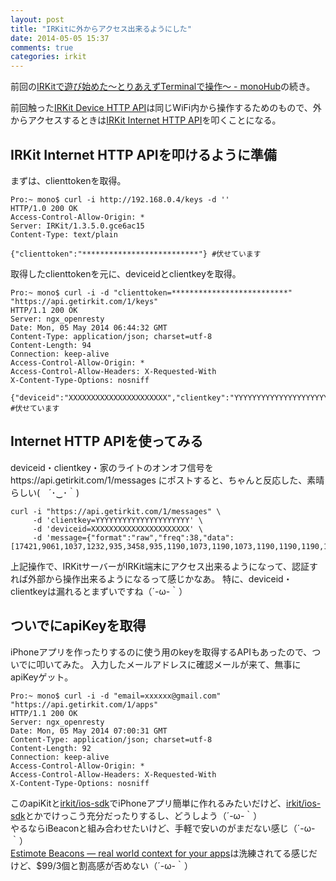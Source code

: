 ```yaml
---
layout: post
title: "IRKitに外からアクセス出来るようにした"
date: 2014-05-05 15:37
comments: true
categories: irkit
---
```


前回の[IRKitで遊び始めた〜とりあえずTerminalで操作〜 - monoHub](http://mono0926.com/blog/2014/05/05/irkit/)の続き。

前回触った[IRKit Device HTTP API](http://getirkit.com/#IRKit-Device-API)は同じWiFi内から操作するためのもので、外からアクセスするときは[IRKit Internet HTTP API](http://getirkit.com/#IRKit-Internet-API)を叩くことになる。

## IRKit Internet HTTP APIを叩けるように準備

まずは、clienttokenを取得。

```
Pro:~ mono$ curl -i http://192.168.0.4/keys -d ''
HTTP/1.0 200 OK
Access-Control-Allow-Origin: *
Server: IRKit/1.3.5.0.gce6ac15
Content-Type: text/plain

{"clienttoken":"**************************"} #伏せています
```

取得したclienttokenを元に、deviceidとclientkeyを取得。

<!-- more -->

```
Pro:~ mono$ curl -i -d "clienttoken=**************************" "https://api.getirkit.com/1/keys"
HTTP/1.1 200 OK
Server: ngx_openresty
Date: Mon, 05 May 2014 06:44:32 GMT
Content-Type: application/json; charset=utf-8
Content-Length: 94
Connection: keep-alive
Access-Control-Allow-Origin: *
Access-Control-Allow-Headers: X-Requested-With
X-Content-Type-Options: nosniff

{"deviceid":"XXXXXXXXXXXXXXXXXXXXXX","clientkey":"YYYYYYYYYYYYYYYYYYYYY"} #伏せています
```

## Internet HTTP APIを使ってみる

deviceid・clientkey・家のライトのオンオフ信号をhttps://api.getirkit.com/1/messages にポストすると、ちゃんと反応した、素晴らしい(　´･‿･｀)

```
curl -i "https://api.getirkit.com/1/messages" \
     -d 'clientkey=YYYYYYYYYYYYYYYYYYYYY' \
     -d 'deviceid=XXXXXXXXXXXXXXXXXXXXXX' \
     -d 'message={"format":"raw","freq":38,"data":[17421,9061,1037,1232,935,3458,935,1190,1073,1190,1073,1190,1190,1190,1073,1190,935,3458,1037,3341,1037,1190,935,3458,1002,3458,1002,1111,1111,3341,968,3458,968,1150,1150,3458,1037,3341,1037,1275,1002,3458,1002,1190,1037,3341,1037,1150,1150,3341,1037,1190,935,1275,935,3458,1037,1190,1002,3458,1037,1232,935,3458,1111,1111,1111]}'
```

上記操作で、IRKitサーバーがIRKit端末にアクセス出来るようになって、認証すれば外部から操作出来るようになるって感じかなあ。
特に、deviceid・clientkeyは漏れるとまずいですね（´-ω-｀）

## ついでにapiKeyを取得

iPhoneアプリを作ったりするのに使う用のkeyを取得するAPIもあったので、ついでに叩いてみた。
入力したメールアドレスに確認メールが来て、無事にapiKeyゲット。

```
Pro:~ mono$ curl -i -d "email=xxxxxx@gmail.com" "https://api.getirkit.com/1/apps"
HTTP/1.1 200 OK
Server: ngx_openresty
Date: Mon, 05 May 2014 07:00:31 GMT
Content-Type: application/json; charset=utf-8
Content-Length: 92
Connection: keep-alive
Access-Control-Allow-Origin: *
Access-Control-Allow-Headers: X-Requested-With
X-Content-Type-Options: nosniff
```

このapiKitと[irkit/ios-sdk](https://github.com/irkit/ios-sdk)でiPhoneアプリ簡単に作れるみたいだけど、[irkit/ios-sdk](https://github.com/irkit/ios-sdk)とかでけっこう充分だったりするし、どうしよう（´-ω-｀）  
やるならiBeaconと組み合わせたいけど、手軽で安いのがまだない感じ（´-ω-｀）  
[Estimote Beacons — real world context for your apps](http://estimote.com/)は洗練されてる感じだけど、$99/3個と割高感が否めない（´-ω-｀）